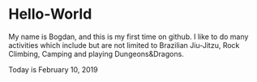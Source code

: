# Hello-World

My name is Bogdan, and this is my first time on github. I like to do many activities which include but are not limited to Brazilian Jiu-Jitzu, Rock Climbing, Camping and playing Dungeons&Dragons.
 
Today is February 10, 2019
